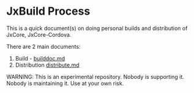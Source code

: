 # JxBuild Process
This is a quick document(s) on doing personal builds and distribution of JxCore, JxCore-Cordova.

There are 2 main documents:

1. Build - [builddoc.md](./builddoc.md)
2. Distribution [distribute.md](./distribute.md)

WARNING: This is an experimental repository. Nobody is supporting it. Nobody is maintaining it. Use at your own risk.
